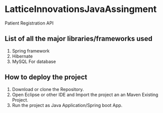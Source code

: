 # LatticeInnovationsJavaAssingment
Patient Registration API

## List of all the major libraries/frameworks used
1. Spring framework
2. Hibernate
3. MySQL For database

## How to deploy the project
1. Download or clone the Repository.
2. Open Eclipse or other IDE and Import the project an an Maven Existing Project.
3. Run the project as Java Application/Spring boot App.
